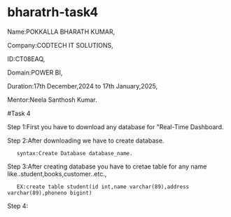 # bharatrh-task4

Name:POKKALLA BHARATH KUMAR,

Company:CODTECH IT SOLUTIONS,

ID:CT08EAQ,

Domain:POWER BI,

Duration:17th December,2024 to 17th January,2025,

Mentor:Neela Santhosh Kumar.

#Task 4

Step 1:First you have to download any database for "Real-Time Dashboard.

Step 2:After downloading we have to create database.

       syntax:Create Database database_name.

Step 3:After creating database you have to cretae table for any name like..student,books,customer..etc.,

       EX:create table student(id int,name varchar(89),address varchar(89),phoneno bigint)

Step 4:
